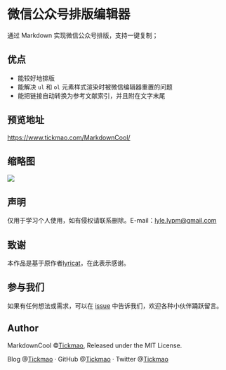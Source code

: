 # 微信公众号排版编辑器

通过 Markdown 实现微信公众号排版，支持一键复制；

## 优点

- 能较好地排版
- 能解决 `ul` 和 `ol` 元素样式渲染时被微信编辑器重置的问题
- 能把链接自动转换为参考文献索引，并且附在文字末尾

## 预览地址
https://www.tickmao.com/MarkdownCool/

## 缩略图
![](https://ae01.alicdn.com/kf/H9689f7fb0b8f4f55875cb2a7833dd7d8L.png)

## 声明

仅用于学习个人使用，如有侵权请联系删除。E-mail：[lyle.lypm@gmail.com](mailto:lyle.lypm@gmail.com)

## 致谢

本作品是基于原作者[lyricat](https://github.com/lyricat/wechat-format)，在此表示感谢。

## 参与我们

如果有任何想法或需求，可以在 [issue](https://github.com/tickmao/MarkdownCool/issues) 中告诉我们，欢迎各种小伙伴踊跃留言。

## Author

MarkdownCool ©[Tickmao](https://www.tickmao.com), Released under the MIT License.

Blog @[Tickmao](https://www.tickmao.com) · GitHub @[Tickmao](https://github.com/tickmao) · Twitter @[Tickmao](https://twitter.com/Tick_puppet)